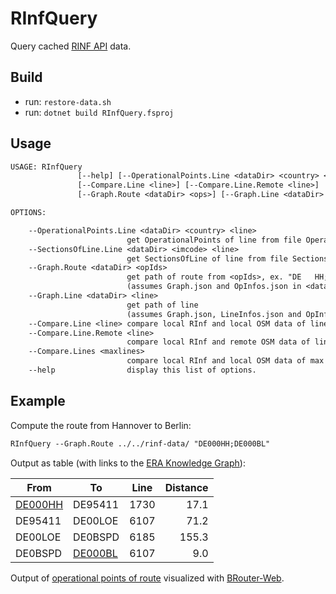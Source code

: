 # RInfQuery

Query cached [RINF API](https://rinf.era.europa.eu/API/Help) data.

## Build

* run: `restore-data.sh`
* run: `dotnet build RInfQuery.fsproj`

## Usage

```txt
USAGE: RInfQuery
               [--help] [--OperationalPoints.Line <dataDir> <country> <line>]  [--SectionsOfLine.Line <dataDir> <imcode> <line>]
               [--Compare.Line <line>] [--Compare.Line.Remote <line>]  [--Compare.Lines <maxlines>]
               [--Graph.Route <dataDir> <ops>] [--Graph.Line <dataDir> <line>]

OPTIONS:

    --OperationalPoints.Line <dataDir> <country> <line>
                          get OperationalPoints of line from file OperationalPoints.json in <dataDir>.
    --SectionsOfLine.Line <dataDir> <imcode> <line>
                          get SectionsOfLine of line from file SectionsOfLine.json in <dataDir>.
    --Graph.Route <dataDir> <opIds>
                          get path of route from <opIds>, ex. "DE   HH;DE   BL"
                          (assumes Graph.json and OpInfos.json in <dataDir>).
    --Graph.Line <dataDir> <line>
                          get path of line 
                          (assumes Graph.json, LineInfos.json and OpInfos.json in <dataDir>).
    --Compare.Line <line> compare local RInf and local OSM data of line.
    --Compare.Line.Remote <line>  
                          compare local RInf and remote OSM data of line.
    --Compare.Lines <maxlines>    
                          compare local RInf and local OSM data of max lines.
    --help                display this list of options.
```

## Example

Compute the route from Hannover to Berlin:

```txt
RInfQuery --Graph.Route ../../rinf-data/ "DE000HH;DE000BL"
```

Output as table (with links to the [ERA Knowledge Graph](https://linked.ec-dataplatform.eu/sparql?default-graph-uri=https%3A%2F%2Flinked.ec-dataplatform.eu\%2Fera)):

|From|To|Line|Distance|
| --- | --- | ---| ---: |
|[DE000HH](https://linked.ec-dataplatform.eu/describe/?url=http://data.europa.eu/949/functionalInfrastructure/operationalPoints/DE000HH)|DE95411|1730|17.1|
|DE95411|DE00LOE|6107|71.2|
|DE00LOE|DE0BSPD|6185|155.3|
|DE0BSPD|[DE000BL](https://linked.ec-dataplatform.eu/describe/?url=http://data.europa.eu/949/functionalInfrastructure/operationalPoints/DE000BL)|6107|9.0|

 Output of [operational points of route](https://brouter.de/brouter-web/#map=9/52.439487/10.984844/osm-mapnik-german_style&lonlats=9.742211,52.377482;9.808958,52.374380;9.974214,52.376994;9.982670,52.373167;10.083924,52.391323;10.181740,52.417191;10.238710,52.432217;10.322279,52.449419;10.428068,52.456469;10.545209,52.456210;10.624839,52.427532;10.710352,52.423153;10.717842,52.423548;10.787725,52.429355;10.852638,52.430929;10.971329,52.436259;10.984844,52.439487;11.704606,52.574701;11.948342,52.597452;12.040855,52.591211;12.354864,52.599770;12.432024,52.601998;12.502795,52.599933;12.629225,52.592225;12.677476,52.590744;12.939727,52.551904;13.148819,52.537358;13.198396,52.534378;13.255475,52.526888;13.299406,52.530313;13.339423,52.535255;13.341424,52.535724;13.369366,52.525998&profile=rail) visualized with [BRouter-Web](https://brouter.de/).

